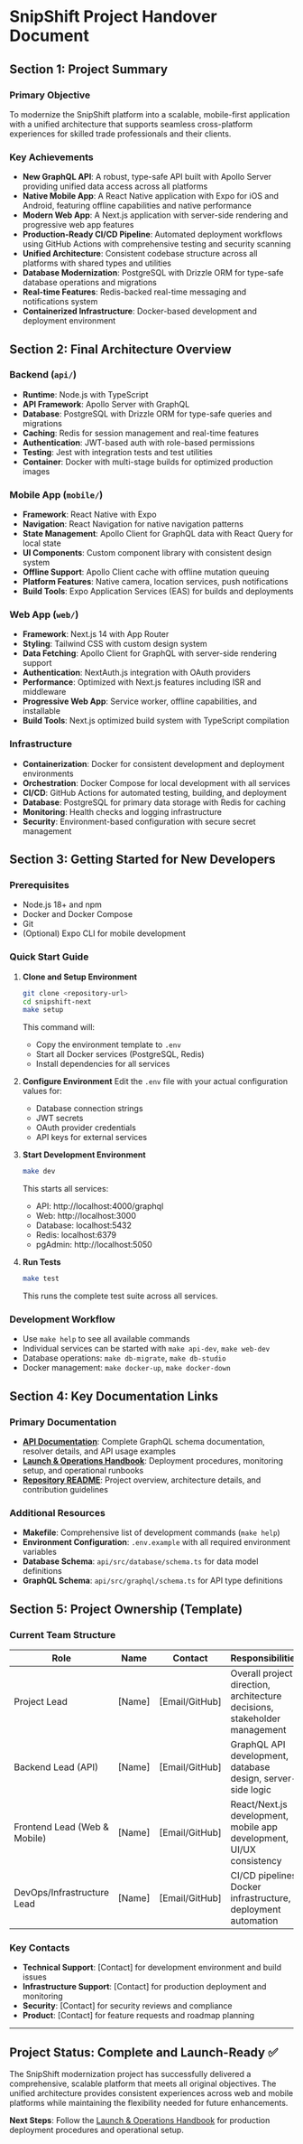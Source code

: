 # SnipShift Project Handover Document

## Section 1: Project Summary

### Primary Objective
To modernize the SnipShift platform into a scalable, mobile-first application with a unified architecture that supports seamless cross-platform experiences for skilled trade professionals and their clients.

### Key Achievements
- **New GraphQL API**: A robust, type-safe API built with Apollo Server providing unified data access across all platforms
- **Native Mobile App**: A React Native application with Expo for iOS and Android, featuring offline capabilities and native performance
- **Modern Web App**: A Next.js application with server-side rendering and progressive web app features
- **Production-Ready CI/CD Pipeline**: Automated deployment workflows using GitHub Actions with comprehensive testing and security scanning
- **Unified Architecture**: Consistent codebase structure across all platforms with shared types and utilities
- **Database Modernization**: PostgreSQL with Drizzle ORM for type-safe database operations and migrations
- **Real-time Features**: Redis-backed real-time messaging and notifications system
- **Containerized Infrastructure**: Docker-based development and deployment environment

## Section 2: Final Architecture Overview

### Backend (`api/`)
- **Runtime**: Node.js with TypeScript
- **API Framework**: Apollo Server with GraphQL
- **Database**: PostgreSQL with Drizzle ORM for type-safe queries and migrations
- **Caching**: Redis for session management and real-time features
- **Authentication**: JWT-based auth with role-based permissions
- **Testing**: Jest with integration tests and test utilities
- **Container**: Docker with multi-stage builds for optimized production images

### Mobile App (`mobile/`)
- **Framework**: React Native with Expo
- **Navigation**: React Navigation for native navigation patterns
- **State Management**: Apollo Client for GraphQL data with React Query for local state
- **UI Components**: Custom component library with consistent design system
- **Offline Support**: Apollo Client cache with offline mutation queuing
- **Platform Features**: Native camera, location services, push notifications
- **Build Tools**: Expo Application Services (EAS) for builds and deployments

### Web App (`web/`)
- **Framework**: Next.js 14 with App Router
- **Styling**: Tailwind CSS with custom design system
- **Data Fetching**: Apollo Client for GraphQL with server-side rendering support
- **Authentication**: NextAuth.js integration with OAuth providers
- **Performance**: Optimized with Next.js features including ISR and middleware
- **Progressive Web App**: Service worker, offline capabilities, and installable
- **Build Tools**: Next.js optimized build system with TypeScript compilation

### Infrastructure
- **Containerization**: Docker for consistent development and deployment environments
- **Orchestration**: Docker Compose for local development with all services
- **CI/CD**: GitHub Actions for automated testing, building, and deployment
- **Database**: PostgreSQL for primary data storage with Redis for caching
- **Monitoring**: Health checks and logging infrastructure
- **Security**: Environment-based configuration with secure secret management

## Section 3: Getting Started for New Developers

### Prerequisites
- Node.js 18+ and npm
- Docker and Docker Compose
- Git
- (Optional) Expo CLI for mobile development

### Quick Start Guide

1. **Clone and Setup Environment**
   ```bash
   git clone <repository-url>
   cd snipshift-next
   make setup
   ```
   This command will:
   - Copy the environment template to `.env`
   - Start all Docker services (PostgreSQL, Redis)
   - Install dependencies for all services

2. **Configure Environment**
   Edit the `.env` file with your actual configuration values for:
   - Database connection strings
   - JWT secrets
   - OAuth provider credentials
   - API keys for external services

3. **Start Development Environment**
   ```bash
   make dev
   ```
   This starts all services:
   - API: http://localhost:4000/graphql
   - Web: http://localhost:3000
   - Database: localhost:5432
   - Redis: localhost:6379
   - pgAdmin: http://localhost:5050

4. **Run Tests**
   ```bash
   make test
   ```
   This runs the complete test suite across all services.

### Development Workflow
- Use `make help` to see all available commands
- Individual services can be started with `make api-dev`, `make web-dev`
- Database operations: `make db-migrate`, `make db-studio`
- Docker management: `make docker-up`, `make docker-down`

## Section 4: Key Documentation Links

### Primary Documentation
- **[API Documentation](docs/API_DOCUMENTATION.md)**: Complete GraphQL schema documentation, resolver details, and API usage examples
- **[Launch & Operations Handbook](docs/LAUNCH_PLAN.md)**: Deployment procedures, monitoring setup, and operational runbooks
- **[Repository README](../README.md)**: Project overview, architecture details, and contribution guidelines

### Additional Resources
- **Makefile**: Comprehensive list of development commands (`make help`)
- **Environment Configuration**: `.env.example` with all required environment variables
- **Database Schema**: `api/src/database/schema.ts` for data model definitions
- **GraphQL Schema**: `api/src/graphql/schema.ts` for API type definitions

## Section 5: Project Ownership (Template)

### Current Team Structure
| Role | Name | Contact | Responsibilities |
|------|------|---------|------------------|
| Project Lead | [Name] | [Email/GitHub] | Overall project direction, architecture decisions, stakeholder management |
| Backend Lead (API) | [Name] | [Email/GitHub] | GraphQL API development, database design, server-side logic |
| Frontend Lead (Web & Mobile) | [Name] | [Email/GitHub] | React/Next.js development, mobile app development, UI/UX consistency |
| DevOps/Infrastructure Lead | [Name] | [Email/GitHub] | CI/CD pipelines, Docker infrastructure, deployment automation |

### Key Contacts
- **Technical Support**: [Contact] for development environment and build issues
- **Infrastructure Support**: [Contact] for production deployment and monitoring
- **Security**: [Contact] for security reviews and compliance
- **Product**: [Contact] for feature requests and roadmap planning

---

## Project Status: Complete and Launch-Ready ✅

The SnipShift modernization project has successfully delivered a comprehensive, scalable platform that meets all original objectives. The unified architecture provides consistent experiences across web and mobile platforms while maintaining the flexibility needed for future enhancements.

**Next Steps**: Follow the [Launch & Operations Handbook](docs/LAUNCH_PLAN.md) for production deployment procedures and operational setup.
